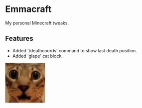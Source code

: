 # Emmacraft

My personal Minecraft tweaks.

## Features

- Added '/deathcoords' command to show last death position.
- Added 'glape' cat block.

<img src="src/main/resources/assets/emmacraft/textures/block/glape.png" width="128" height="128">
